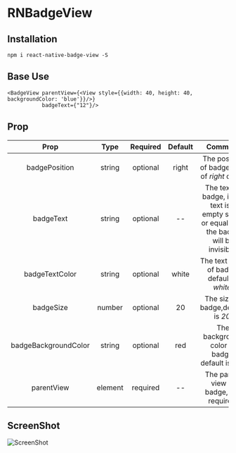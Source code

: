 RNBadgeView
===========================
Installation
----------
>
`npm i react-native-badge-view -S`

Base Use
-------
>
```
<BadgeView parentView={<View style={{width: 40, height: 40, backgroundColor: 'blue'}}/>} 
           badgeText={"12"}/>
```

Prop
----
>
|Prop|Type|Required|Default|Comment|
|:----:|:---:|:---:|:---:|:----:|
|badgePosition|string|optional|right|The position of badge, one of *right* or *left*|
|badgeText|string|optional|--|The text of badge, if the text is a empty string or equal to *0*, the badge will be invisible.|
|badgeTextColor|string|optional|white|The text color of badge, default is *white*.|
|badgeSize|number|optional|20|The size of badge,default is *20*.|
|badgeBackgroundColor|string|optional|red|The background color of badge, default is *red*.|
|parentView|element|required|--|The parent view of badge, it is required.|

ScreenShot
---------
>
![ScreenShot](https://github.com/Samoy/react-native-badge-view/blob/master/badge-view/screenShot.png)
